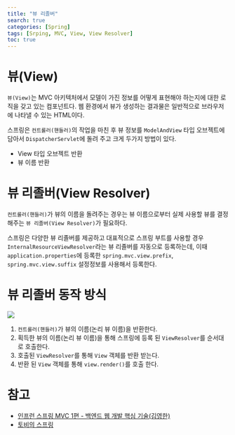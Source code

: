 ```yaml
---
title: "뷰 리졸버"
search: true
categories: [Spring]
tags: [Srping, MVC, View, View Resolver]
toc: true
---
```


# 뷰(View)
`뷰(View)`는 MVC 아키텍처에서 모델이 가진 정보를 어떻게 표현해야 하는지에 대한 로직을 갖고 있는 컴포넌트다.
웹 환경에서 뷰가 생성하는 결과물은 일반적으로 브라우저에 나타낼 수 있는 HTML이다.

스프링은 `컨트롤러(핸들러)`의 작업을 마친 후 뷰 정보를 `ModelAndView` 타입 오브젝트에 담아서 `DispatcherServlet`에
돌려 주고 크게 두가지 방법이 있다.
- View 타입 오브젝트 반환
- 뷰 이름 반환

# 뷰 리졸버(View Resolver)
`컨트롤러(핸들러)`가 뷰의 이름을 돌려주는 경우는 뷰 이름으로부터 실제 사용할 뷰를 결정해주는 `뷰 리졸버(View Resolver)`가 필요하다.

스프링은 다양한 뷰 리졸버를 제공하고 대표적으로 스프링 부트를 사용할 경우 `InternalResourceViewResolver`라는 뷰 리졸버를 자동으로 등록하는데,
이때 `application.properties`에 등록한 `spring.mvc.view.prefix`, `spring.mvc.view.suffix` 설정정보를 사용해서 등록한다.

# 뷰 리졸버 동작 방식
![]({{site.url}}/assets/img/post/spring/15/img01.PNG)

1. `컨트롤러(핸들러)`가 뷰의 이름(논리 뷰 이름)을 반환한다.
2. 획득한 뷰의 이름(논리 뷰 이름)을 통해 스프링에 등록 된 `ViewResolver`를 순서대로 호출한다.
3. 호출된 `ViewResolver`를 통해 `View` 객체를 반환 받는다.
4. 반환 된 `View` 객체를 통해 `view.render()`를 호출 한다.

# 참고

- [인프런 스프링 MVC 1편 - 백엔드 웹 개발 핵심 기술(김영한)](https://www.inflearn.com/course/%EC%8A%A4%ED%94%84%EB%A7%81-mvc-1/dashboard)
- [토비의 스프링](http://www.kyobobook.co.kr/product/detailViewKor.laf?ejkGb=KOR&mallGb=KOR&barcode=9788960773417&orderClick=LAG&Kc=)
